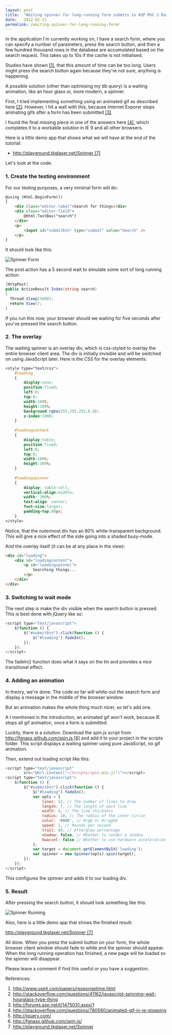 ```yaml
---
layout: post
title:  "Waiting spinner for long-running form submits in ASP MVC 3 Razor using jQuery"
date:   2012-02-21
permalink: /waiting-spinner-for-long-running-form/
---
```

In the application I'm currently working on, I have a search form, where you can specify a number of parameters, press the search button, and then a few hundred thousand rows in the database are accumulated based on the search request. This takes up to 10s if the cache is not initialised.

Studies have shown [[1]](http://www.useit.com/papers/responsetime.html), that this amount of time can be too long. Users might press the search button again because they're not sure, anything is happening.

A possible solution (other than optimising my db query) is a waiting animation, like an hour glass or, more modern, a spinner.

First, I tried implementing something using an animated gif as described here [[2]](http://stackoverflow.com/questions/41162/javascript-spinning-wait-hourglass-type-thing). 
However, I hit a wall with this, because Internet Exporer stops animating gifs after a form has been 
submitted [[3]](http://forums.asp.net/t/1475031.aspx/1).

I found the final missing piece in one of the answers here [[4]](http://stackoverflow.com/questions/780560/animated-gif-in-ie-stopping), 
which completes it to a workable solution in IE 9 and all other browsers.

Here is a little demo app that shows what we will have at the end of the tutorial:

- [http://playground.tkglaser.net/Spinner [7]](http://playground.tkglaser.net/Spinner)

Let's look at the code.

### 1. Create the testing environment
For our testing purposes, a very minimal form will do:
```html
@using (Html.BeginForm())
{
    <div class="editor-label">Search for things</div>
    <div class="editor-field">
        @Html.TextBox("search")
    </div>
    <p>
        <input id="submitbtn" type="submit" value="Search" />
    </p>
}
```

It should look like this:

![Spinner Form](/assets/blog/images/spinner_form.png)

The post action has a 5 second wait to simulate some sort of long running action:
```csharp
[HttpPost]
public ActionResult Index(string search)
{
  Thread.Sleep(5000);
  return View();
}
```
If you run this now, your browser should we waiting for five seconds after you've pressed the search button.

### 2. The overlay
The waiting spinner is an overlay div, which is css-styled to overlay the entire browser client area. The div is initially invisible and will be switched on using JavaScript later.
Here is the CSS for the overlay elements:
```css
<style type="text/css">
    #loading
    {
        display:none;
        position:fixed;
        left:0;
        top:0;
        width:100%;
        height:100%;
        background:rgba(255,255,255,0.8);
        z-index:1000;
    }
  
    #loadingcontent
    {
        display:table;
        position:fixed;
        left:0;
        top:0;
        width:100%;
        height:100%;
    }
  
    #loadingspinner
    {
        display: table-cell;
        vertical-align:middle;
        width: 100%;
        text-align: center;
        font-size:larger;
        padding-top:80px;
    }
</style>
```
Notice, that the outermost div has an 80% white-transparent background. This will give a nice effect of the side going into a shaded busy-mode.

And the overlay itself (it can be at any place in the view):
```html
<div id="loading">
    <div id="loadingcontent">
        <p id="loadingspinner">
            Searching things...
        </p>
    </div>
</div>
```
### 3. Switching to wait mode
The next step is make the div visible when the search button is pressed. This is best done with jQuery like so:
```javascript
<script type="text/javascript">
    $(function () {
        $("#submitbtn").click(function () {
            $("#loading").fadeIn();
        });
    });
</script>
```
The fadeIn() function does what it says on the tin and provides a nice transitional effect.

### 4. Adding an animation
In theory, we're done. The code so far will white-out the search form and display a message in the middle of the browser window.

But an animation makes the whole thing much nicer, so let's add one.

A I mentioned in the introduction, an animated gif won't work, because IE stops all gif animation, once a form is submitted.

Luckily, there is a solution. Download the spin.js script from [http://fgnass.github.com/spin.js [6]](http://fgnass.github.com/spin.js) 
and add it to your project in the scripts folder. This script displays a waiting spinner using pure JavaScript, no gif animation.

Then, extend out loading script like this:
```javascript
<script type="text/javascript" 
        src="@Url.Content("~/Scripts/spin.min.js")"></script>
<script type="text/javascript">
    $(function () {
        $("#submitbtn").click(function () {
            $("#loading").fadeIn();
            var opts = {
                lines: 12, // The number of lines to draw
                length: 7, // The length of each line
                width: 4, // The line thickness
                radius: 10, // The radius of the inner circle
                color: '#000', // #rgb or #rrggbb
                speed: 1, // Rounds per second
                trail: 60, // Afterglow percentage
                shadow: false, // Whether to render a shadow
                hwaccel: false // Whether to use hardware acceleration
            };
            var target = document.getElementById('loading');
            var spinner = new Spinner(opts).spin(target);
        });
    });
</script>
```
This configures the spinner and adds it to our loading div.

### 5. Result
After pressing the search button, it should look something like this:

![Spinner Running](/assets/blog/images/spinner_running.png)

Also, here is a little demo app that shows the finished result:

[http://playground.tkglaser.net/Spinner [7]](http://playground.tkglaser.net/Spinner)

All done. When you press the submit button on your form, the whole browser client window should fade to white and the spinner should appear. When the long running operation has finished, a new page will be loaded so the spinner will disappear.

Please leave a comment if find this useful or you have a suggestion.

References:

1. http://www.useit.com/papers/responsetime.html
2. http://stackoverflow.com/questions/41162/javascript-spinning-wait-hourglass-type-thing
3. http://forums.asp.net/t/1475031.aspx/1
4. http://stackoverflow.com/questions/780560/animated-gif-in-ie-stopping
5. http://jquery.com/
6. http://fgnass.github.com/spin.js/
7. http://playground.tkglaser.net/Spinner

